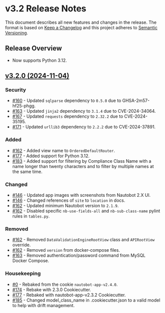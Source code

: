 # v3.2 Release Notes

This document describes all new features and changes in the release. The format is based on [Keep a
Changelog](https://keepachangelog.com/en/1.0.0/) and this project adheres to [Semantic
Versioning](https://semver.org/spec/v2.0.0.html).

## Release Overview

- Now supports Python 3.12.

## [v3.2.0 (2024-11-04)](https://github.com/nautobot/nautobot-app-data-validation-engine/releases/tag/v3.2.0)

### Security

- [#160](https://github.com/nautobot/nautobot-app-data-validation-engine/issues/160) - Updated `sqlparse` dependency to `0.5.0` due to GHSA-2m57-hf25-phgg.
- [#163](https://github.com/nautobot/nautobot-app-data-validation-engine/issues/163) - Updated `jinja2` dependency to `3.1.4` due to CVE-2024-34064.
- [#167](https://github.com/nautobot/nautobot-app-data-validation-engine/issues/167) - Updated `requests` dependency to `2.32.2` due to CVE-2024-35195.
- [#171](https://github.com/nautobot/nautobot-app-data-validation-engine/issues/171) - Updated `urllib3` dependency to `2.2.2` due to CVE-2024-37891.

### Added

- [#162](https://github.com/nautobot/nautobot-app-data-validation-engine/issues/162) - Added view name to `OrderedDefaultRouter`.
- [#177](https://github.com/nautobot/nautobot-app-data-validation-engine/issues/177) - Added support for Python 3.12.
- [#183](https://github.com/nautobot/nautobot-app-data-validation-engine/issues/183) - Added support for filtering by Compliance Class Name with a name longer than twenty characters and to filter by multiple names at the same time.

### Changed

- [#146](https://github.com/nautobot/nautobot-app-data-validation-engine/issues/146) - Updated app images with screenshots from Nautobot 2.X UI.
- [#146](https://github.com/nautobot/nautobot-app-data-validation-engine/issues/146) - Changed references of `site` to `location` in docs.
- [#162](https://github.com/nautobot/nautobot-app-data-validation-engine/issues/162) - Updated minimum Nautobot version to `2.1.9`.
- [#162](https://github.com/nautobot/nautobot-app-data-validation-engine/issues/162) - Disabled specific `nb-use-fields-all` and `nb-sub-class-name` pylint rules in `tables.py`.

### Removed

- [#162](https://github.com/nautobot/nautobot-app-data-validation-engine/issues/162) - Removed `DataValidationEngineRootView` class and `APIRootView` override.
- [#162](https://github.com/nautobot/nautobot-app-data-validation-engine/issues/162) - Removed `version` from docker-compose files.
- [#163](https://github.com/nautobot/nautobot-app-data-validation-engine/issues/163) - Removed authentication/password command from MySQL Docker Compose.

### Housekeeping

- [#0](https://github.com/nautobot/nautobot-app-data-validation-engine/issues/0) - Rebaked from the cookie `nautobot-app-v2.4.0`.
- [#174](https://github.com/nautobot/nautobot-app-data-validation-engine/issues/174) - Rebake with 2.3.0 Cookiecutter.
- [#177](https://github.com/nautobot/nautobot-app-data-validation-engine/issues/177) - Rebaked with nautobot-app-v2.3.2 Cookiecutter.
- [#185](https://github.com/nautobot/nautobot-app-data-validation-engine/issues/185) - Changed model_class_name in .cookiecutter.json to a valid model to help with drift management.
